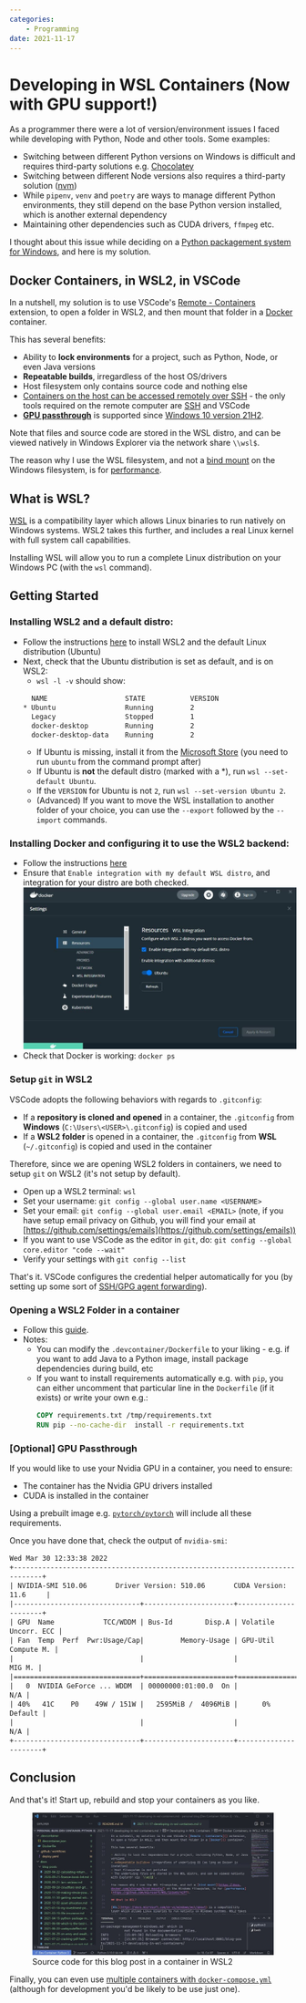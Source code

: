 ```yaml
---
categories:
    - Programming
date: 2021-11-17
---
```


# Developing in WSL Containers (Now with GPU support!)

As a programmer there were a lot of version/environment issues I faced while developing with Python, Node and other tools. Some examples:

-   Switching between different Python versions on Windows is difficult and requires third-party solutions e.g. [Chocolatey](https://chocolatey.org/)
-   Switching between different Node versions also requires a third-party solution ([nvm](https://github.com/nvm-sh/nvm))
-   While `pipenv`, `venv` and `poetry` are ways to manage different Python environments, they still depend on the base Python version installed, which is another external dependency
-   Maintaining other dependencies such as CUDA drivers, `ffmpeg` etc.

<!-- more -->

I thought about this issue while deciding on a [Python packagement system for Windows](2021-04-15-python-package-management-windows.md), and here is my solution.

## Docker Containers, in WSL2, in VSCode

In a nutshell, my solution is to use VSCode's [Remote - Containers][vscode-remote-containers] extension, to open a folder in WSL2, and then mount that folder in a [Docker][docker] container.

This has several benefits:

-   Ability to **lock environments** for a project, such as Python, Node, or even Java versions
-   **Repeatable builds**, irregardless of the host OS/drivers
-   Host filesystem only contains source code and nothing else
-   [Containers on the host can be accessed remotely over SSH][vscode-remote-containers] - the only tools required on the remote computer are [SSH][ssh] and VSCode
-   [**GPU passthrough**](#optional-gpu-passthrough) is supported since [Windows 10 version 21H2][gpu-passthrough].

Note that files and source code are stored in the WSL distro, and can be viewed natively in Windows Explorer via the network share `\\wsl$`.

The reason why I use the WSL filesystem, and not a [bind mount](https://docs.docker.com/storage/bind-mounts/) on the Windows filesystem, is for [performance](https://github.com/microsoft/WSL/issues/4197).

## What is WSL?

[WSL](https://docs.microsoft.com/en-us/windows/wsl/about) is a compatibility layer which allows Linux binaries to run natively on Windows systems. WSL2 takes this further, and includes a real Linux kernel with full system call capabilities.

Installing WSL will allow you to run a complete Linux distribution on your Windows PC (with the `wsl` command).

## Getting Started

### Installing WSL2 and a default distro:

-   Follow the instructions [here](https://docs.microsoft.com/en-us/windows/wsl/install) to install WSL2 and the default Linux distribution (Ubuntu)
-   Next, check that the Ubuntu distribution is set as default, and is on WSL2:
    -   `wsl -l -v` should show:
    ```
      NAME                   STATE           VERSION
    * Ubuntu                 Running         2
      Legacy                 Stopped         1
      docker-desktop         Running         2
      docker-desktop-data    Running         2
    ```
    -   If Ubuntu is missing, install it from the [Microsoft Store](https://www.microsoft.com/en-sg/p/ubuntu/9nblggh4msv6) (you need to run `ubuntu` from the command prompt after)
    -   If Ubuntu is **not** the default distro (marked with a \*), run `wsl --set-default Ubuntu`.
    -   If the `VERSION` for Ubuntu is not `2`, run `wsl --set-version Ubuntu 2`.
    -   (Advanced) If you want to move the WSL installation to another folder of your choice, you can use the `--export` followed by the `--import` commands.

### Installing Docker and configuring it to use the WSL2 backend:

-   Follow the instructions [here](https://code.visualstudio.com/docs/remote/containers#_getting-started)
-   Ensure that `Enable integration with my default WSL distro`, and integration for your distro are both checked. ![](../../static/images/2021-11-17/docker.jpg)
-   Check that Docker is working: `docker ps`

### Setup `git` in WSL2

VSCode adopts the following behaviors with regards to `.gitconfig`:

-   If a **repository is cloned and opened** in a container, the `.gitconfig` from **Windows** (`C:\Users\<USER>\.gitconfig`) is copied and used
-   If a **WSL2 folder** is opened in a container, the `.gitconfig` from **WSL** (`~/.gitconfig`) is copied and used in the container

Therefore, since we are opening WSL2 folders in containers, we need to setup `git` on WSL2 (it's not setup by default).

-   Open up a WSL2 terminal: `wsl`
-   Set your username: `git config --global user.name <USERNAME>`
-   Set your email: `git config --global user.email <EMAIL>` (note, if you have setup email privacy on Github, you will find your email at [https://github.com/settings/emails](https://github.com/settings/emails))
-   If you want to use VSCode as the editor in `git`, do: `git config --global core.editor "code --wait"`
-   Verify your settings with `git config --list`

That's it. VSCode configures the credential helper automatically for you (by setting up some sort of [SSH/GPG agent forwarding](https://github.com/microsoft/vscode-remote-release/issues/2925)).

### Opening a WSL2 Folder in a container

-   Follow this [guide](https://code.visualstudio.com/docs/remote/wsl#_advanced-opening-a-wsl-2-folder-in-a-container).
-   Notes:
    -   You can modify the `.devcontainer/Dockerfile` to your liking - e.g. if you want to add Java to a Python image, install package dependencies during build, etc
    -   If you want to install requirements automatically e.g. with `pip`, you can either uncomment that particular line in the `Dockerfile` (if it exists) or write your own e.g.:
        ```dockerfile
        COPY requirements.txt /tmp/requirements.txt
        RUN pip --no-cache-dir  install -r requirements.txt
        ```

### [Optional] GPU Passthrough

If you would like to use your Nvidia GPU in a container, you need to ensure:

-   The container has the Nvidia GPU drivers installed
-   CUDA is installed in the container

Using a prebuilt image e.g. [`pytorch/pytorch`][pytorch-docker] will include all these requirements.

Once you have done that, check the output of `nvidia-smi`:

```
Wed Mar 30 12:33:38 2022
+-----------------------------------------------------------------------------+
| NVIDIA-SMI 510.06       Driver Version: 510.06       CUDA Version: 11.6     |
|-------------------------------+----------------------+----------------------+
| GPU  Name            TCC/WDDM | Bus-Id        Disp.A | Volatile Uncorr. ECC |
| Fan  Temp  Perf  Pwr:Usage/Cap|         Memory-Usage | GPU-Util  Compute M. |
|                               |                      |               MIG M. |
|===============================+======================+======================|
|   0  NVIDIA GeForce ... WDDM  | 00000000:01:00.0  On |                  N/A |
| 40%   41C    P0    49W / 151W |   2595MiB /  4096MiB |      0%      Default |
|                               |                      |                  N/A |
+-------------------------------+----------------------+----------------------+
```

## Conclusion

And that's it! Start up, rebuild and stop your containers as you like.

<figure>
  <img src="/static/images/2021-11-17/vscode.jpg" alt="Source code for this blog post in a container in WSL2" loading="lazy"/>
  <figcaption>Source code for this blog post in a container in WSL2</figcaption>
</figure>

Finally, you can even use [multiple containers with `docker-compose.yml`](https://code.visualstudio.com/remote/advancedcontainers/connect-multiple-containers) (although for development you'd be likely to be use just one).

[docker]: https://www.docker.com/
[gpu-passthrough]: https://docs.microsoft.com/en-us/windows/whats-new/whats-new-windows-10-version-21h2#gpu-compute-support-for-the-windows-subsystem-for-linux
[pytorch-docker]: https://hub.docker.com/r/pytorch/pytorch
[ssh]: https://www.ssh.com/academy/ssh/protocol
[vscode-remote-containers]: 2022-02-07-vscode-remote-containers-over-ssh.md
